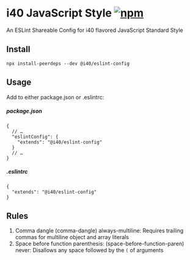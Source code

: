 # i40 JavaScript Style [![npm][npm-image]][npm-url]

[npm-image]: https://img.shields.io/npm/v/@i40/eslint-config.svg
[npm-url]: https://www.npmjs.com/package/@i40/eslint-config

An ESLint Shareable Config for i40 flavored JavaScript Standard Style

## Install

`npx install-peerdeps --dev @i40/eslint-config`

## Usage

Add to either package.json or .eslintrc:

##### package.json

```
{
  // …
  "eslintConfig": {
    "extends": "@i40/eslint-config"
  }
  // …
}
```

##### .eslintrc

```
{
  "extends": "@i40/eslint-config"
}
```

## Rules

1. Comma dangle (comma-dangle)
   always-multiline: Requires trailing commas for multiline object and array literals
2. Space before function parenthesis: (space-before-function-paren)
   never: Disallows any space followed by the `(` of arguments
